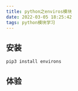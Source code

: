 ```yaml
---
title: python之enviros模块
date: 2022-03-05 18:25:42
tags: python模块学习
---
```

## 安装
`pip3 install environs`
## 体验